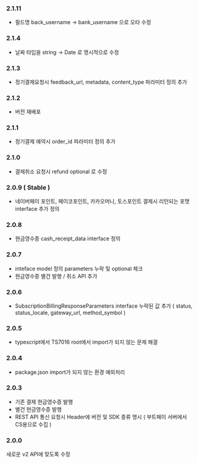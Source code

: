 ### 2.1.11
* 필드명 back_username -> bank_username 으로 오타 수정

### 2.1.4
* 날짜 타입을 string -> Date 로 명시적으로 수정 

### 2.1.3
* 정기결제요청시 feedback_url, metadata, content_type 파라미터 정의 추가 

### 2.1.2
* 버전 재배포 

### 2.1.1
* 정기결제 예약시 order_id 파라미터 정의 추가 

### 2.1.0 
* 결제취소 요청시 refund optional 로 수정 

### 2.0.9 ( Stable )

* 네이버페이 포인트, 페이코포인트, 카카오머니, 토스포인트 결제시 리턴되는 포맷 interface 추가 정의

### 2.0.8

* 현금영수증 cash_receipt_data interface 정의

### 2.0.7

* inteface model 정의 parameters 누락 및 optional 체크
* 현금영수증 별건 발행 / 취소 API 추가

### 2.0.6

* SubscriptionBillingResponseParameters interface 누락된 값 추가 ( status, status_locale, gateway_url, method_symbol )

### 2.0.5

* typescript에서 TS7016 root에서 import가 되지 않는 문제 해결

### 2.0.4

* package.json import가 되지 않는 환경 예외처리

### 2.0.3

* 기존 결제 현금영수증 발행
* 별건 현금영수증 발행
* REST API 통신 요청시 Header에 버전 및 SDK 종류 명시 ( 부트페이 서버에서 CS용으로 수집 )

### 2.0.0

새로운 v2 API에 맞도록 수정